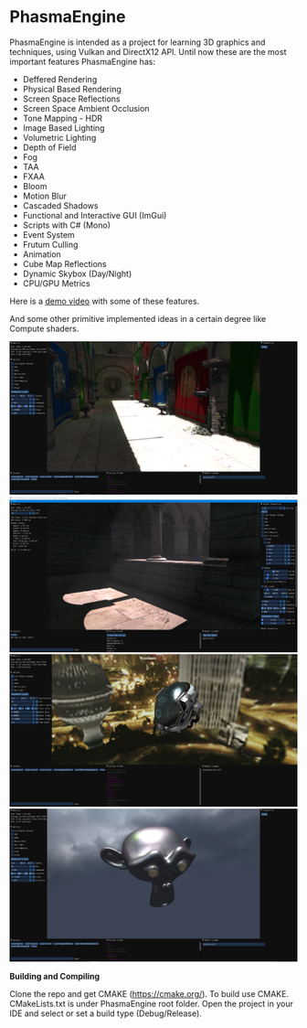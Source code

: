 # PhasmaEngine


PhasmaEngine is intended as a project for learning 3D graphics and techniques, using Vulkan and DirectX12 API. Until now these are the most important features PhasmaEngine has:

* Deffered Rendering
* Physical Based Rendering
* Screen Space Reflections
* Screen Space Ambient Occlusion
* Tone Mapping - HDR
* Image Based Lighting
* Volumetric Lighting
* Depth of Field
* Fog
* TAA
* FXAA
* Bloom
* Motion Blur
* Cascaded Shadows
* Functional and Interactive GUI (ImGui)
* Scripts with C# (Mono)
* Event System
* Frutum Culling
* Animation
* Cube Map Reflections
* Dynamic Skybox (Day/Night)
* CPU/GPU Metrics

Here is a [demo video](https://www.youtube.com/watch?v=Dj1CpDCSy_k) with some of these features.

And some other primitive implemented ideas in a certain degree like Compute shaders.

![Screenshot](Phasma/Images/example_image3.png)
![Screenshot](Phasma/Images/example_image7.png)
![Screenshot](Phasma/Images/example_image2.png)
![Screenshot](Phasma/Images/example_image6.png)

**Building and Compiling**

Clone the repo and get CMAKE (https://cmake.org/).
To build use CMAKE. CMakeLists.txt is under PhasmaEngine root folder.
Open the project in your IDE and select or set a build type (Debug/Release).